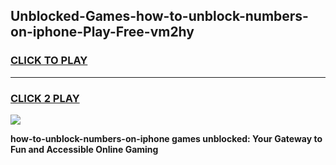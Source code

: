 
## Unblocked-Games-how-to-unblock-numbers-on-iphone-Play-Free-vm2hy
<h3>
<a href="https://premium76.site?title=how-to-unblock-numbers-on-iphone&ref=21A">CLICK TO PLAY</a></h3>
<hr>

<h3>
<a href="https://premium76.site?title=how-to-unblock-numbers-on-iphone&ref=21A">CLICK 2 PLAY</a>
  
</h3>

<a href="https://premium76.site?title=how-to-unblock-numbers-on-iphone&ref=21A"><img src="https://clearcache.store/games.png"></a>


**how-to-unblock-numbers-on-iphone games unblocked: Your Gateway to Fun and Accessible Online Gaming**
